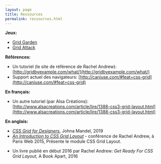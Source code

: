 ```yaml
---
layout: page
title: Ressources
permalink: ressources.html
---
```


**Jeux:**

* [Grid Garden](https://cssgridgarden.com/#fr)
* [Grid Attack](https://codingfantasy.com/games/css-grid-attack/)

**Références:**

* Un tutoriel (le site de référence de Rachel Andrew): [http://gridbyexample.com/what/](http://gridbyexample.com/what/)
* Support actuel des navigateurs: [http://caniuse.com/#feat=css-grid](http://caniuse.com/#feat=css-grid)

**En français:**

* Un autre tutoriel (par Alsa Créations):
[http://www.alsacreations.com/article/lire/1388-css3-grid-layout.html](http://www.alsacreations.com/article/lire/1388-css3-grid-layout.html)


**En anglais:**

- *[CSS Grid for Designers](https://open.nytimes.com/css-grid-for-designers-f74a883b98f5)*, Johna Mandel, 2019
- *[An Introduction to CSS Grid Layout](http://www.paris-web.fr/2015/conferences/an-introduction-to-css-grid-layout.php)* - conférence de Rachel Andrew, à Paris Web 2015, Présente le module CSS Grid Layout.
* Un livre publié en début 2016 par Rachel Andrew: *Get Ready For CSS Grid Layout*, A Book Apart, 2016
